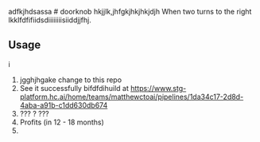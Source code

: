 adfkjhdsassa # doorknob
hkjjlk,jhfgkjhkjhkjdjh
When two turns to the right
lkklfdfifiidsdiiiiiiiisiiddjjfhj.
## Usage
i
1. jgghjhgake change to this repo
2. See it successfully bifdfdihuild at <https://www.stg-platform.hc.ai/home/teams/matthewctoai/pipelines/1da34c17-2d8d-4aba-a91b-c1dd630db674>
3. ??? ?   ???
4. Profits (in 12 - 18 months)
5.   
